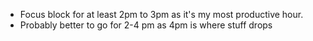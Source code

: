 ---
---

- Focus block for at least 2pm to 3pm as it's my most productive hour.
- Probably better to go for 2-4 pm as 4pm is where stuff drops